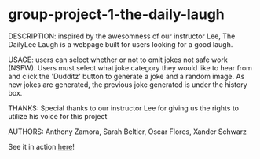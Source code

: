 # group-project-1-the-daily-laugh
DESCRIPTION: inspired by the awesomness of our instructor Lee, The DailyLee Laugh is a webpage built for users looking for a good laugh. 

USAGE: users can select whether or not to omit jokes not safe work (NSFW). Users must select what joke category they would like to hear from and click the 'Dudditz' button to generate a joke and a random image. As new jokes are generated, the previous joke generated is under the history box.

THANKS: Special thanks to our instructor Lee for giving us the rights to utilize his voice for this project

AUTHORS: Anthony Zamora, Sarah Beltier, Oscar Flores, Xander Schwarz

See it in action [here](https://sbeltier.github.io/group-project-1-the-daily-laugh/)!
